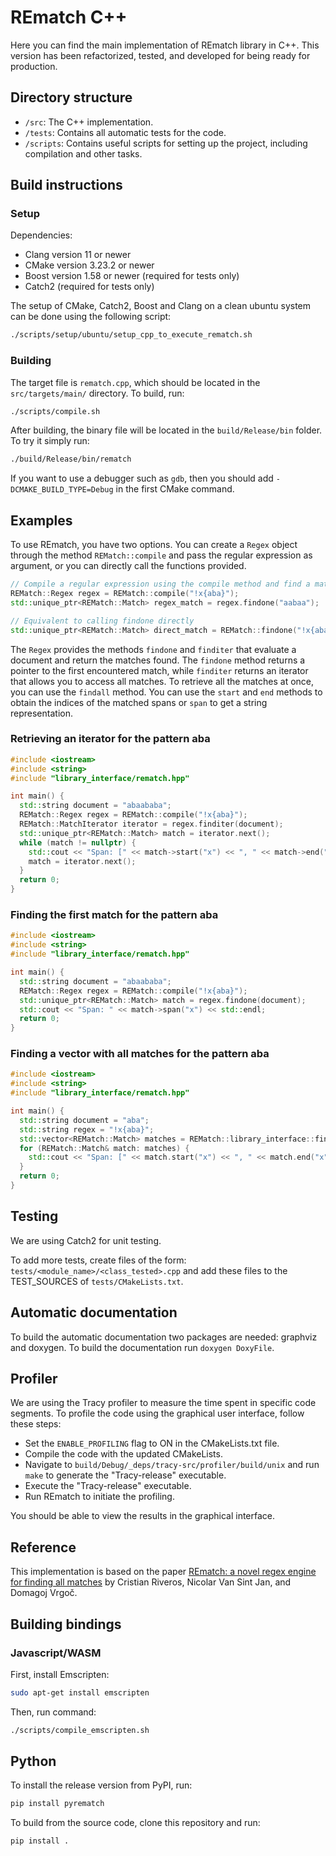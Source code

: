 # REmatch C++

Here you can find the main implementation of REmatch library in C++. This version has been refactorized, tested, and developed for being ready for production.

## Directory structure

* `/src`: The C++ implementation.
* `/tests`: Contains all automatic tests for the code.
* `/scripts`: Contains useful scripts for setting up the project, including compilation and other tasks.

## Build instructions

### Setup

Dependencies:

* Clang version 11 or newer
* CMake version 3.23.2 or newer
* Boost version 1.58 or newer (required for tests only)
* Catch2 (required for tests only)

The setup of CMake, Catch2, Boost and Clang on a clean ubuntu system can be done using the following script:

```bash
./scripts/setup/ubuntu/setup_cpp_to_execute_rematch.sh
```

### Building

The target file is `rematch.cpp`, which should be located in the `src/targets/main/` directory. To build, run:

```bash
./scripts/compile.sh
```

After building, the binary file will be located in the `build/Release/bin` folder. To try it simply run:

```bash
./build/Release/bin/rematch
```

If you want to use a debugger such as `gdb`, then you should add `-DCMAKE_BUILD_TYPE=Debug` in the first CMake command.

## Examples

To use REmatch, you have two options. You can create a `Regex` object through the method `REMatch::compile` and pass the regular expression as argument, or you can directly call the functions provided.

```cpp
// Compile a regular expression using the compile method and find a match
REMatch::Regex regex = REMatch::compile("!x{aba}");
std::unique_ptr<REMatch::Match> regex_match = regex.findone("aabaa");

// Equivalent to calling findone directly
std::unique_ptr<REMatch::Match> direct_match = REMatch::findone("!x{aba}", "aabaa");
```

The `Regex` provides the methods `findone` and `finditer` that evaluate a document and return the matches found. The `findone` method returns a pointer to the first encountered match, while `finditer` returns an iterator that allows you to access all matches. To retrieve all the matches at once, you can use the `findall` method. You can use the `start` and `end` methods to obtain the indices of the matched spans or `span` to get a string representation.

### Retrieving an iterator for the pattern aba

```cpp
#include <iostream>
#include <string>
#include "library_interface/rematch.hpp"

int main() {
  std::string document = "abaababa";
  REMatch::Regex regex = REMatch::compile("!x{aba}");
  REMatch::MatchIterator iterator = regex.finditer(document);
  std::unique_ptr<REMatch::Match> match = iterator.next();
  while (match != nullptr) {
    std::cout << "Span: [" << match->start("x") << ", " << match->end("x") << ">" << std::endl;
    match = iterator.next();
  }
  return 0;
}
```

### Finding the first match for the pattern aba

```cpp
#include <iostream>
#include <string>
#include "library_interface/rematch.hpp"

int main() {
  std::string document = "abaababa";
  REMatch::Regex regex = REMatch::compile("!x{aba}");
  std::unique_ptr<REMatch::Match> match = regex.findone(document);
  std::cout << "Span: " << match->span("x") << std::endl;
  return 0;
}
```

### Finding a vector with all matches for the pattern aba

```cpp
#include <iostream>
#include <string>
#include "library_interface/rematch.hpp"

int main() {
  std::string document = "aba";
  std::string regex = "!x{aba}";
  std::vector<REMatch::Match> matches = REMatch::library_interface::findall(regex, document);
  for (REMatch::Match& match: matches) {
    std::cout << "Span: [" << match.start("x") << ", " << match.end("x") << ">" << std::endl;
  }
  return 0;
}
```

## Testing

We are using Catch2 for unit testing.

To add more tests, create files of the form: `tests/<module_name>/<class_tested>.cpp` and add these files to the TEST_SOURCES of `tests/CMakeLists.txt`.

## Automatic documentation

To build the automatic documentation two packages are needed: graphviz and doxygen. To build the documentation run `doxygen DoxyFile`.

## Profiler

We are using the Tracy profiler to measure the time spent in specific code segments. To profile the code using the graphical user interface, follow these steps:

* Set the `ENABLE_PROFILING` flag to ON in the CMakeLists.txt file.
* Compile the code with the updated CMakeLists.
* Navigate to `build/Debug/_deps/tracy-src/profiler/build/unix` and run `make` to generate the "Tracy-release" executable.
* Execute the "Tracy-release" executable.
* Run REmatch to initiate the profiling.

You should be able to view the results in the graphical interface.

## Reference

This implementation is based on the paper [REmatch: a novel regex engine for finding all matches](https://www.vldb.org/pvldb/vol16/p2792-vrgoc.pdf) by Cristian Riveros, Nicolar Van Sint Jan, and Domagoj Vrgoč.


## Building bindings

### Javascript/WASM

First, install Emscripten:
```bash
sudo apt-get install emscripten
```

Then, run command:
```bash
./scripts/compile_emscripten.sh
```

## Python
To install the release version from PyPI, run:
```bash
pip install pyrematch
```

To build from the source code, clone this repository and run:
```bash
pip install .
```
